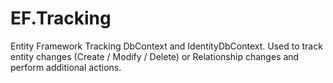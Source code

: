 # EF.Tracking
Entity Framework Tracking DbContext and IdentityDbContext. Used to track entity changes (Create / Modify / Delete) or Relationship changes and perform additional actions.
